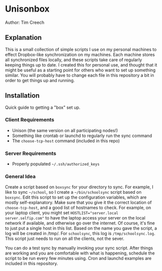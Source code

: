 Unisonbox
=========
Author: Tim Creech

Explanation
-----------

This is a small collection of simple scripts I use on my personal machines to
effect Dropbox-like synchronization on my machines. Each machine stores all
synchronized files locally, and these scripts take care of regularly keeping
things up to date. I created this for personal use, and thought that it might
be useful as a starting point for others who want to set up something similar.
You will probably have to change each file in this repository a bit in order to
get things up and running.

Installation
------------

Quick guide to getting a "box" set up.

### Client Requirements
* Unison (the same version on all participating nodes!)
* Something like crontab or launchd to regularly run the sync command
* The `choose-tcp-host` command (included in this repo)

### Server Requirements
* Properly populated `~/.ssh/authorized_keys`

### General Idea
Create a script based on `boxsync` for your directory to sync. For example, I like to sync `~/school`, so I create a `~/bin/schoolsync` script based on `boxsync`. Edit this script to set up the configuration variables, which are mostly self-explanatory. Make sure that you give it the correct location of `choose-tcp-host`, and a good list of hostnames to check. For example, on your laptop client, you might set `HOSTLIST="server.local server.selfip.com"` to have the laptop access your server on the local network if available, and otherwise go over the internet. Of course, it's fine to just put a single host in this list. Based on the name you gave the script, a log will be created in /tmp/. For `schoolsync`, this log is `/tmp/schoolsync.log`. This script just needs to run on all the clients, not the sever.

You can do a test sync by manually invoking your sync script. After things are working and you are comfortable with what is happening, schedule the script to be run every few minutes using. Cron and launchd examples are included in this repository.

